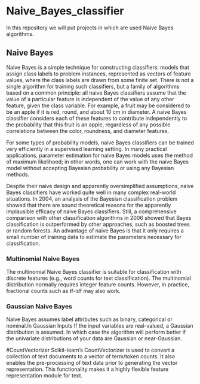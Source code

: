 # Naive_Bayes_classifier
In this repository we will put projects in which are used Naive Bayes algorithms.

## Naive Bayes
Naive Bayes is a simple technique for constructing classifiers: models that assign class labels to problem instances, represented as vectors of feature values, where the class labels are drawn from some finite set. There is not a single algorithm for training such classifiers, but a family of algorithms based on a common principle: all naive Bayes classifiers assume that the value of a particular feature is independent of the value of any other feature, given the class variable. For example, a fruit may be considered to be an apple if it is red, round, and about 10 cm in diameter. A naive Bayes classifier considers each of these features to contribute independently to the probability that this fruit is an apple, regardless of any possible correlations between the color, roundness, and diameter features.

For some types of probability models, naive Bayes classifiers can be trained very efficiently in a supervised learning setting. In many practical applications, parameter estimation for naive Bayes models uses the method of maximum likelihood; in other words, one can work with the naive Bayes model without accepting Bayesian probability or using any Bayesian methods.

Despite their naive design and apparently oversimplified assumptions, naive Bayes classifiers have worked quite well in many complex real-world situations. In 2004, an analysis of the Bayesian classification problem showed that there are sound theoretical reasons for the apparently implausible efficacy of naive Bayes classifiers. Still, a comprehensive comparison with other classification algorithms in 2006 showed that Bayes classification is outperformed by other approaches, such as boosted trees or random forests.
An advantage of naive Bayes is that it only requires a small number of training data to estimate the parameters necessary for classification.

### Multinomial Naive Bayes
The multinomial Naive Bayes classifier is suitable for classification with discrete features (e.g., word counts for text classification). The multinomial distribution normally requires integer feature counts. However, in practice, fractional counts such as tf-idf may also work.



### Gaussian Naive Bayes
 Naive Bayes assumes label attributes such as binary, categorical or nominal.In  Gaussian Inputs If the input variables are real-valued, a Gaussian distribution is assumed. In which case the algorithm will perform better if the univariate distributions of your data are Gaussian or near-Gaussian.
 
 
 #CountVectorizer
 Scikit-learn’s CountVectorizer is used to convert a collection of text documents to a vector of term/token counts. It also enables the ​pre-processing of text data prior to generating the vector representation. This functionality makes it a highly flexible feature representation module for text.
 
